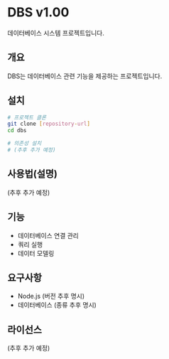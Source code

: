 # DBS v1.00

데이터베이스 시스템 프로젝트입니다.

## 개요

DBS는 데이터베이스 관련 기능을 제공하는 프로젝트입니다.

## 설치

```bash
# 프로젝트 클론
git clone [repository-url]
cd dbs

# 의존성 설치
# (추후 추가 예정)
```

## 사용법(설명)

(추후 추가 예정)

## 기능

- 데이터베이스 연결 관리
- 쿼리 실행
- 데이터 모델링

## 요구사항

- Node.js (버전 추후 명시)
- 데이터베이스 (종류 추후 명시)

## 라이선스

(추후 추가 예정)